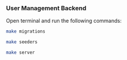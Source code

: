 ### User Management Backend

Open terminal and run the following commands:

```bash
make migrations
```

```bash 
make seeders
```

```bash 
make server
```